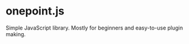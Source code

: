 onepoint.js
===========

Simple JavaScript library. Mostly for beginners and easy-to-use plugin making.
